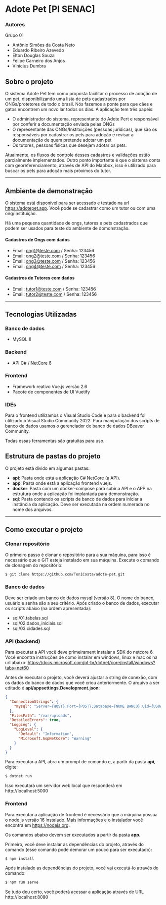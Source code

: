 # Adote Pet [PI SENAC]
### Autores
Grupo 01
- Antônio Simões da Costa Neto
- Eduardo Ribeiro Azevedo
- Elton Douglas Souza
- Felipe Carneiro dos Anjos
- Vinícius Dumbra


## Sobre o projeto

O sistema Adote Pet tem como proposta facilitar o processo de adoção de um pet, disponibilizando uma lista de pets cadastrados por ONGs/protetores de todo o brasil. Nós fazemos a ponte para que cães e gatos encontrem um novo lar todos os dias.
A aplicação tem três papéis: 
- O administrador do sistema, representante do Adote Pert e responsável por conferir a documentação enviada pelas ONGs
- O representante das ONGs/Instituições (pessoas jurídicas), que são os responsáveis por cadastrar os pets para adoção e revisar a documentação de quem pretende adotar um pet
- Os tutores, pessoas físicas que desejam adotar os pets.

Atualmente, os fluxos de controle desses cadastros e validações estão parcialmente implementados.
Outro ponto importante é que o sistema conta com georeferenciamento, através de API do Mapbox, isso é utilizado para buscar os pets para adoção mais próximos do tutor.

<hr />

## Ambiente de demonstração
O sistema está disponível para ser acessado e testado na url https://adotepet.app.
Você pode se cadastrar como um tutor ou com uma ong/instituição.

Há uma pequena quantidade de ongs, tutores e pets cadastrados que podem ser usados para teste do ambiente de domonstração.
#### Cadastros de Ongs com dados
- Email: ong1@teste.com / Senha: 123456
- Email: ong2@teste.com / Senha: 123456
- Email: ong3@teste.com / Senha: 123456
- Email: ong4@teste.com / Senha: 123456

#### Cadastros de Tutores com dados
- Email: tutor1@teste.com / Senha: 123456
- Email: tutor2@teste.com / Senha: 123456

<hr />

## Tecnologias Utilizadas
### Banco de dados
- MySQL 8

### Backend
- API C# / NetCore 6

### Frontend
- Framework reativo Vue.js versão 2.6
- Pacote de componentes de UI Vuetify

### IDEs
Para o frontend utilizamos o Visual Studio Code e para o backend foi utilizado o Visual Studio Community 2022.
Para manipulação dos scripts de banco de dados usamos o gerenciador de banco de dados DBeaver Community.

Todas essas ferramentas são gratuítas para uso.

## Estrutura de pastas do projeto
O projeto está divido em algumas pastas:
- **api**: Pasta onde está a aplicação C# NetCore (a API).
- **app**: Pasta onde está a aplicação frontend vuejs.
- **docker**: Pasta com um docker-compose para subir a API e o APP na estrutura onde a aplicação foi implantada para demonstração.
- **sql**: Pasta contendo os scripts de banco de dados para iniciar a instância da aplicação. Deve ser executada na ordem numerada no nome dos arquivos.

<hr />

## Como executar o projeto
### Clonar repositório
O primeiro passo é clonar o repositório para a sua máquina, para isso é necessário que o GIT esteja instalado em sua máquina.
Execute o comando de clonagem do repositório:

```bash
$ git clone https://github.com/ToniCosta/adote-pet.git
```

### Banco de dados
Deve ser criado um banco de dados mysql (versão 8). O nome do banco, usuário e senha são a seu critério.
Após criado o banco de dados, executar os scripts abaixo (na ordem apresentada):
- sql/01.tabelas.sql
- sql/02.dados_iniciais.sql
- sql/03.cidades.sql

### API (backend)
Para executar a API você deve primeirament instalar a SDK do netcore 6.
Você encontra instruções de como instalar em windows, linux e mac os na url abaixo:
https://docs.microsoft.com/pt-br/dotnet/core/install/windows?tabs=net60

Antes de executar o projeto, você deverá ajustar a string de conexão, com os dados do banco de dados que você criou anteriormente. O arquivo a ser editado é **api/appsettings.Development.json**:
```json
{
  "ConnectionStrings": {
    "mysql": "Server={HOST};Port={POST};Database={NOME BANCO};Uid={USUARIO BANCO};Pwd={SENHA BANCO};"
  },
  "FilesPath": "/var/uploads",
  "DetailedErrors": true,
  "Logging": {
    "LogLevel": {
      "Default": "Information",
      "Microsoft.AspNetCore": "Warning"
    }
  }
}
```
Para executar a API, abra um prompt de comando e, a partir da pasta **api**, digite:
 ```bash
 $ dotnet run
 ```
 Isso executará um servidor web local que responderá em http://localhost:5000

### Frontend
Para executar a aplicação de frontend é necessário que a máquina possua o node js versão 16 instalado. Mais informações e o instalador você encontra em https://nodejs.org.

Os comandos abaixo devem ser executados a partir da pasta **app**.

Primeiro, você deve instalar as dependências do projeto, através do comando (esse comando pode demorar um pouco para ser executado):
```bash
$ npm install
``` 

Após instalado as dependências do projeto, você vai executá-lo através do comando:
```bash
$ npm run serve
```
Se tudo deu certo, você poderá acessar a aplicação através de URL http://localhost:8080

